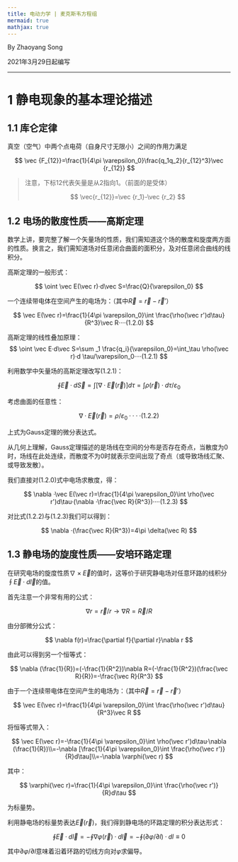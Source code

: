 ```yaml
---
title: 电动力学 | 麦克斯韦方程组
mermaid: true
mathjax: true
---
```


By Zhaoyang Song

2021年3月29日起编写

---------------

# 1 静电现象的基本理论描述

## 1.1 库仑定律

真空（空气）中两个点电荷（自身尺寸无限小）之间的作用力满足

$$
\vec {F_{12}}=\frac{1}{4\pi \varepsilon_0}\frac{q_1q_2}{r_{12}^3}\vec {r_{12}}
$$

> 注意，下标12代表矢量是从2指向1。（前面的是受体）
> 
> $$
> \vec{r_{12}}=\vec {r_1}-\vec {r_2}
> $$

## 1.2 电场的散度性质——高斯定理

数学上讲，要完整了解一个矢量场的性质，我们需知道这个场的散度和旋度两方面的性质。换言之，我们需知道场对任意闭合曲面的面积分，及对任意闭合曲线的线积分。

高斯定理的一般形式：

$$
\oint \vec E(\vec r)·d\vec S=\frac{Q}{\varepsilon_0}
$$

一个连续带电体在空间产生的电场为：（其中$\vec R=\vec r-\vec r'$）

$$
\vec E(\vec r)=\frac{1}{4\pi \varepsilon_0}\int \frac{\rho(\vec r')d\tau}{R^3}\vec R····(1.2.0)
$$

高斯定理的线性叠加原理：
$$
\oint \vec E·d\vec S=\sum _1 \frac{q_i}{\varepsilon_0}=\int_\tau \rho(\vec r)·d \tau/\varepsilon_0····(1.2.1)
$$

利用数学中矢量场的高斯定理改写$(1.2.1)$：

$$
\oint \vec E·d\vec S=\int [\nabla ·\vec E(\vec r)]d\tau=\int \rho(\vec r)·d \tau/\varepsilon_0
$$

考虑曲面的任意性：

$$
\nabla ·\vec E(\vec r)=\rho/\varepsilon_0····(1.2.2)
$$

上式为Gauss定理的微分表达式。

从几何上理解，Gauss定理描述的是场线在空间的分布是否存在奇点，当散度为0时，场线在此处连续，而散度不为0时就表示空间出现了奇点（或导致场线汇聚、或导致发散）。

我们直接对$(1.2.0)$式中电场求散度，得：

$$
\nabla ·\vec E(\vec r)=\frac{1}{4\pi \varepsilon_0}\int \rho(\vec r')d\tau·(\nabla ·\frac{\vec R}{R^3})····(1.2.3)
$$

对比式$(1.2.2)$与$(1.2.3)$我们可以得到：

$$
\nabla ·(\frac{\vec R}{R^3})=4\pi \delta(\vec R)
$$

## 1.3 静电场的旋度性质——安培环路定理

在研究电场的旋度性质$\nabla \times \vec E$的值时，这等价于研究静电场对任意环路的线积分$\oint \vec E · d\vec l$的值。

首先注意一个非常有用的公式：

$$
\nabla r=\vec r/r \to \nabla R=\vec R/R
$$

由分部微分公式：

$$
\nabla f(r)=\frac{\partial f}{\partial r}\nabla r
$$

由此可以得到另一个恒等式：

$$
\nabla (\frac{1}{R})=(-\frac{1}{R^2})\nabla R=(-\frac{1}{R^2})(\frac{\vec R}{R})=-\frac{\vec R}{R^3}
$$

由于一个连续带电体在空间产生的电场为：（其中$\vec R=\vec r-\vec r'$）

$$
\vec E(\vec r)=\frac{1}{4\pi \varepsilon_0}\int \frac{\rho(\vec r')d\tau}{R^3}\vec R
$$

将恒等式带入：

$$
\vec E(\vec r)=-\frac{1}{4\pi \varepsilon_0}\int \rho(\vec r')d\tau·\nabla (\frac{1}{R})\\=-\nabla [\frac{1}{4\pi \varepsilon_0}\int \frac{\rho(\vec r')}{R}d\tau]\\=-\nabla \varphi(\vec r)
$$

其中：

$$
\varphi(\vec r)=\frac{1}{4\pi \varepsilon_0}\int \frac{\rho(\vec r')}{R}d\tau
$$

为标量势。

利用静电场的标量势表达$\vec E(\vec r)$，我们得到静电场的环路定理的积分表达形式：

$$
\oint \vec E·d\vec l=-\oint \nabla \varphi(\vec r)·d\vec l=-\oint (\partial \varphi/\partial l)·dl\equiv 0
$$

其中$\partial \varphi/\partial l$意味着沿着环路的切线方向对$\varphi$求偏导。










